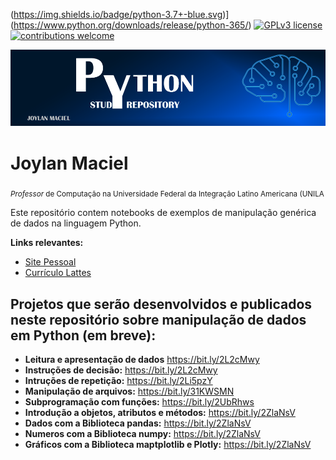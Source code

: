 (https://img.shields.io/badge/python-3.7+-blue.svg)](https://www.python.org/downloads/release/python-365/) [![GPLv3 license](https://img.shields.io/badge/License-GPLv3-blue.svg)](http://perso.crans.org/besson/LICENSE.html) [![contributions welcome](https://img.shields.io/badge/contributions-welcome-brightgreen.svg?style=flat)](https://github.com/carlosfab/data_science/issues)

<p align="center">
  <img src="bannerpython.png" >
</p>

# Joylan Maciel
<sub>*Professor* de Computação na Universidade Federal da Integração Latino Americana (UNILA</sub>

Este repositório contem notebooks de exemplos de manipulação genérica de dados na linguagem Python.

**Links relevantes:**
* [Site Pessoal](http://sites.google.com/site/joylan)
* [Currículo Lattes](http://lattes.cnpq.br/1177414528561833)

## Projetos que serão desenvolvidos e publicados neste repositório sobre manipulação de dados em Python (em breve):
* **Leitura e apresentação de dados** https://bit.ly/2L2cMwy
* **Instruções de decisão:** https://bit.ly/2L2cMwy
* **Intruções de repetição:** https://bit.ly/2Li5pzY
* **Manipulação de arquivos:** https://bit.ly/31KWSMN
* **Subprogramação com funções:** https://bit.ly/2UbRhws
* **Introdução a objetos, atributos e métodos:** https://bit.ly/2ZlaNsV
* **Dados com a Biblioteca pandas:** https://bit.ly/2ZlaNsV
* **Numeros com a Biblioteca numpy:** https://bit.ly/2ZlaNsV
* **Gráficos com a Biblioteca maptplotlib e Plotly:** https://bit.ly/2ZlaNsV


